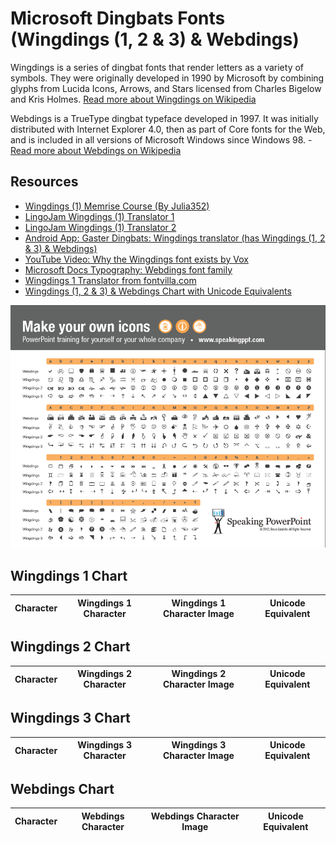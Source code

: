 # Microsoft Dingbats Fonts (Wingdings (1, 2 & 3) & Webdings)

Wingdings is a series of dingbat fonts that render letters as a variety of symbols. They were originally developed in 1990 by Microsoft by combining glyphs from Lucida Icons, Arrows, and Stars licensed from Charles Bigelow and Kris Holmes. [Read more about Wingdings on Wikipedia](https://en.wikipedia.org/wiki/Wingdings)

Webdings is a TrueType dingbat typeface developed in 1997. It was initially distributed with Internet Explorer 4.0, then as part of Core fonts for the Web, and is included in all versions of Microsoft Windows since Windows 98. - [Read more about Webdings on Wikipedia](https://en.wikipedia.org/wiki/Webdings)

## Resources
- [Wingdings (1) Memrise Course (By Julia352)](https://app.memrise.com/course/914939/wingdings/)
- [LingoJam Wingdings (1) Translator 1](https://lingojam.com/WingDing)
- [LingoJam Wingdings (1) Translator 2](https://lingojam.com/WingdingsTranslator)
- [Android App: Gaster Dingbats: Wingdings translator (has Wingdings (1, 2 & 3) & Webdings)](https://play.google.com/store/apps/details?id=net.blackenvelope.write.dingbats)
- [YouTube Video: Why the Wingdings font exists by Vox](https://youtu.be/JdKV1L1DJHc)
- [Microsoft Docs Typography: Webdings font family](https://docs.microsoft.com/en-us/typography/font-list/webdings)
- [Wingdings 1 Translator from fontvilla.com](https://fontvilla.com/wingdings-translator/)
- [Wingdings (1, 2 & 3) & Webdings Chart with Unicode Equivalents](http://www.alanwood.net/demos/wingdings.html)

![Wingdings 1,2,3 and Webdings Chart Image](chart.png)

## Wingdings 1 Chart

| Character | Wingdings 1 Character <!--Uses TTF--> | Wingdings 1 Character Image | Unicode Equivalent |
|-|-|-|-|

## Wingdings 2 Chart

| Character | Wingdings 2 Character <!--Uses TTF--> | Wingdings 2 Character Image | Unicode Equivalent |
|-|-|-|-|

## Wingdings 3 Chart

| Character | Wingdings 3 Character <!--Uses TTF--> | Wingdings 3 Character Image | Unicode Equivalent |
|-|-|-|-|

## Webdings Chart

| Character | Webdings Character <!--Uses TTF--> | Webdings Character Image | Unicode Equivalent |
|-|-|-|-|

<!--
## Resources List
- [Wingdings - Wikipedia](https://en.wikipedia.org/wiki/Wingdings)
- [Webdings - Wikipedia](https://en.wikipedia.org/wiki/Webdings)
- [Image Used Source](http://speakingppt.com/finally-a-printable-character-map-of-the-wingdings-fonts/)
- [Wingdings (1) Memrise Course (By Julia352)](https://app.memrise.com/course/914939/wingdings/)
- [LingoJam Wingdings (1) Translator 1](https://lingojam.com/WingDing)
- [LingoJam Wingdings (1) Translator 2](https://lingojam.com/WingdingsTranslator)
- [Android App: Gaster Dingbats: Wingdings translator (Wingdings (1, 2 & 3) & Webdings)](https://play.google.com/store/apps/details?id=net.blackenvelope.write.dingbats)
- [YouTube Video: Why the Wingdings font exists by Vox](https://youtu.be/JdKV1L1DJHc)
- [Microsoft Docs Typography: Webdings font family](https://docs.microsoft.com/en-us/typography/font-list/webdings)
- [Wingdings 1 Translator from fontvilla.com](https://fontvilla.com/wingdings-translator/)
- [Wingdings Chart with Unicode Equivalents](http://www.alanwood.net/demos/wingdings.html) (Also used to make charts)
- [Old Website with Wingdings](http://copleys.com/wingdings/)
-->
